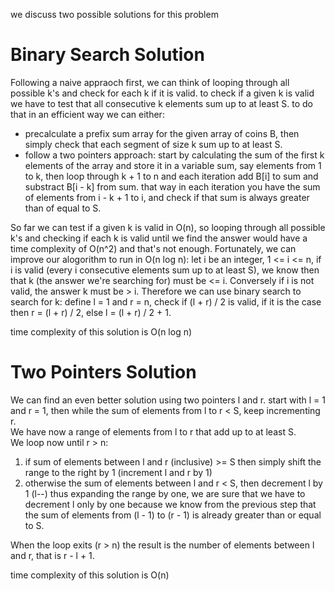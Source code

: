 we discuss two possible solutions for this problem
# Binary Search Solution
Following a naive appraoch first, we can think of looping through all possible k's and check for each k if it is valid.
to check if a given k is valid we have to test that all consecutive k elements sum up to at least S.
to do that in an efficient way we can either:
- precalculate a prefix sum array for the given array of coins B, then simply check that each segment of size k sum up to at least S.
- follow a two pointers approach: start by calculating the sum of the first k elements of the array and store it in a variable sum,
	say elements from 1 to k, then loop through k + 1 to n and each iteration add B[i] to sum and substract B[i - k] from sum.
	that way in each iteration you have the sum of elements from i - k + 1 to i, and check if that sum is always greater than of equal to S.


So far we can test if a given k is valid in O(n), so looping through all possible k's and checking if each k is valid until we find the answer
would have a time complexity of O(n^2) and that's not enough. Fortunately, we can improve our alogorithm to run in O(n log n):
let i be an integer, 1 <= i <= n, if i is valid (every i consecutive elements sum up to at least S), we know then that k (the answer we're searching for)
must be <= i.
Conversely if i is not valid, the answer k must be > i.
Therefore we can use binary search to search for k: define l = 1 and r = n, check if (l + r) / 2 is valid, if it is the case then r = (l + r) / 2,
else l = (l + r) / 2 + 1.

time complexity of this solution is O(n log n)

# Two Pointers Solution

We can find an even better solution using two pointers l and r.
start with l = 1 and r = 1, then while the sum of elements from l to r < S, keep incrementing r.<br>
We have now a range of elements from l to r that add up to at least S. <br>
We loop now until r > n:
1. if sum of elements between l and r (inclusive) >= S then simply shift the range to the right by 1 (increment l and r by 1)
2. otherwise the sum of elements between l and r < S, then decrement l by 1 (l--) thus expanding the range by one, we are sure that we have 
	to decrement l only by one because we know from the previous step that the sum of elements from (l - 1) to (r - 1) is already greater than or equal 
	to S.

When the loop exits (r > n) the result is the number of elements between l and r, that is r - l + 1.

time complexity of this solution is O(n)

